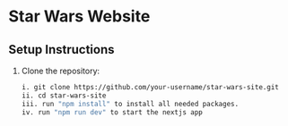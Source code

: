 # Star Wars Website

## Setup Instructions

1. Clone the repository:
   ```bash
   i. git clone https://github.com/your-username/star-wars-site.git
   ii. cd star-wars-site
   iii. run "npm install" to install all needed packages.
   iv. run "npm run dev" to start the nextjs app


